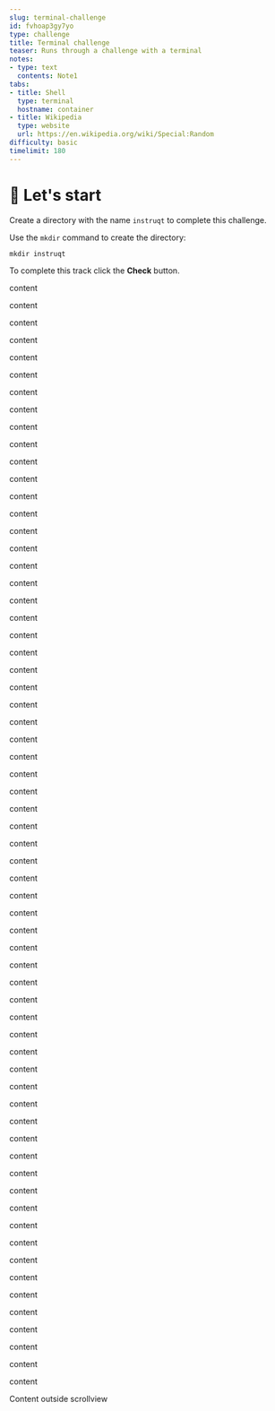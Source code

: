 ```yaml
---
slug: terminal-challenge
id: fvhoap3gy7yo
type: challenge
title: Terminal challenge
teaser: Runs through a challenge with a terminal
notes:
- type: text
  contents: Note1
tabs:
- title: Shell
  type: terminal
  hostname: container
- title: Wikipedia
  type: website
  url: https://en.wikipedia.org/wiki/Special:Random
difficulty: basic
timelimit: 180
---
```


# 🤖 Let's start

Create a directory with the name `instruqt` to complete this challenge.

Use the `mkdir` command to create the directory:

```
mkdir instruqt
```

To complete this track click the **Check** button.

content

content

content

content

content

content

content

content

content

content

content

content

content

content

content

content

content

content

content

content

content

content

content

content

content

content

content

content

content

content

content

content

content

content

content

content

content

content

content

content

content

content

content

content

content

content

content

content

content

content

content

content

content

content

content

content

content

content

content

content

content

content

content

content

Content outside scrollview
